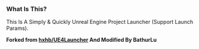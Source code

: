 ### What Is This?

This Is A Simply & Quickly Unreal Engine Project Launcher (Support Launch Params).

**Forked from [hxhb/UE4Launcher](https://github.com/hxhb/UE4Launcher) And Modified By BathurLu**
